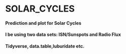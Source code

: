 # SOLAR_CYCLES
#### Prediction and plot for Solar Cycles
#### I be using two data sets: ISN/Sunspots and Radio Flux
#### Tidyverse, data.table,luburidate etc.
